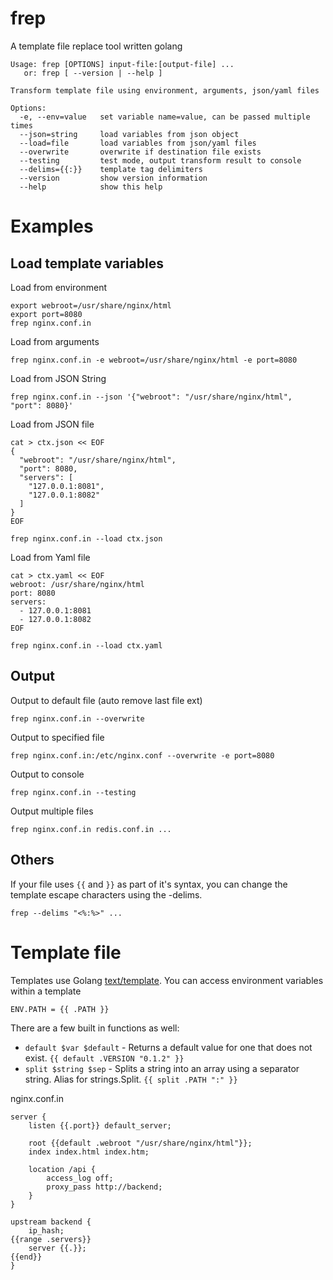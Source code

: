 # frep

A template file replace tool written golang

```
Usage: frep [OPTIONS] input-file:[output-file] ...
   or: frep [ --version | --help ]

Transform template file using environment, arguments, json/yaml files

Options:
  -e, --env=value   set variable name=value, can be passed multiple times
  --json=string     load variables from json object
  --load=file       load variables from json/yaml files
  --overwrite       overwrite if destination file exists
  --testing         test mode, output transform result to console
  --delims={{:}}    template tag delimiters
  --version         show version information
  --help            show this help
```

# Examples

## Load template variables

Load from environment

```
export webroot=/usr/share/nginx/html
export port=8080
frep nginx.conf.in
```

Load from arguments

```
frep nginx.conf.in -e webroot=/usr/share/nginx/html -e port=8080
```

Load from JSON String

```
frep nginx.conf.in --json '{"webroot": "/usr/share/nginx/html", "port": 8080}'
```

Load from JSON file

```
cat > ctx.json << EOF
{
  "webroot": "/usr/share/nginx/html",
  "port": 8080,
  "servers": [
    "127.0.0.1:8081",
    "127.0.0.1:8082"
  ]
}
EOF

frep nginx.conf.in --load ctx.json
```

Load from Yaml file

```
cat > ctx.yaml << EOF
webroot: /usr/share/nginx/html
port: 8080
servers:
  - 127.0.0.1:8081
  - 127.0.0.1:8082
EOF

frep nginx.conf.in --load ctx.yaml
```

## Output

Output to default file (auto remove last file ext)

```
frep nginx.conf.in --overwrite
```

Output to specified file

```
frep nginx.conf.in:/etc/nginx.conf --overwrite -e port=8080
```

Output to console

```
frep nginx.conf.in --testing
```

Output multiple files

```
frep nginx.conf.in redis.conf.in ...
```

## Others

If your file uses `{{` and `}}` as part of it's syntax, you can change the template escape characters using the -delims.

```
frep --delims "<%:%>" ...
```

# Template file

Templates use Golang [text/template](http://golang.org/pkg/text/template/). You can access environment variables within a template

```
ENV.PATH = {{ .PATH }}
```

There are a few built in functions as well:

* `default $var $default` - Returns a default value for one that does not exist. `{{ default .VERSION "0.1.2" }}`
* `split $string $sep` - Splits a string into an array using a separator string. Alias for strings.Split. `{{ split .PATH ":" }}`

nginx.conf.in

```
server {
    listen {{.port}} default_server;

    root {{default .webroot "/usr/share/nginx/html"}};
    index index.html index.htm;

    location /api {
        access_log off;
        proxy_pass http://backend;
    }
}

upstream backend {
    ip_hash;
{{range .servers}}
    server {{.}};
{{end}}
}
```

